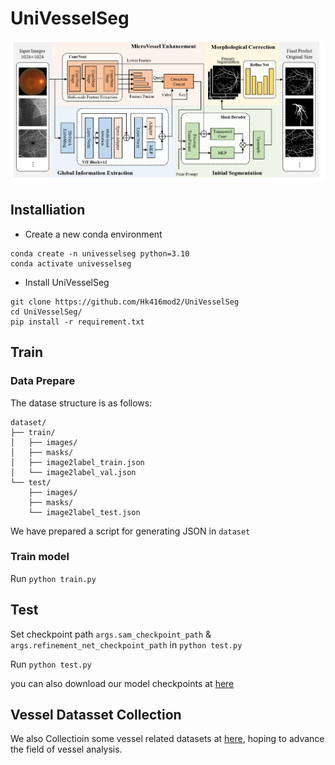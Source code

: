 # UniVesselSeg

![Method](./method.png)

## Installiation

- Create a new conda environment
```
conda create -n univesselseg python=3.10
conda activate univesselseg
```

- Install UniVesselSeg
```
git clone https://github.com/Hk416mod2/UniVesselSeg
cd UniVesselSeg/
pip install -r requirement.txt
```
## Train

### Data Prepare
The datase structure is as follows:
```
dataset/
├── train/
│   ├── images/
│   ├── masks/
│   ├── image2label_train.json
│   └── image2label_val.json
└── test/
    ├── images/
    ├── masks/
    └── image2label_test.json
```
We have prepared a script for generating JSON in `dataset`

### Train model
Run `python train.py`

## Test
Set checkpoint path `args.sam_checkpoint_path` & `args.refinement_net_checkpoint_path` in `python test.py`

Run `python test.py`

you can also download our model checkpoints at [here](https://drive.google.com/drive/folders/1cF5BMRBkTyZNYsUxDOR2EgE-g8Kq-hg8?usp=sharing)

## Vessel Datasset Collection
We also Collectioin some vessel related datasets at [here](https://github.com/Hk416mod2/VesselDataset), hoping to advance the field of vessel analysis.

